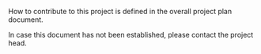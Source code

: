 How to contribute to this project is defined
in the overall project plan document.

In case this document has not been established,
please contact the project head.
